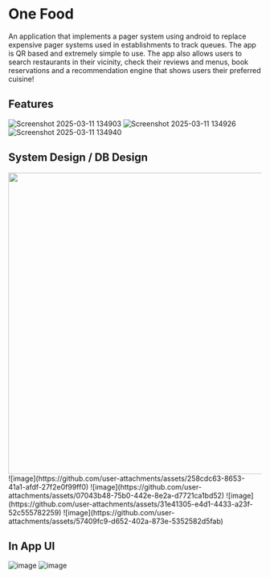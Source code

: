 # One Food
An application that implements a pager system using android to replace expensive pager systems used in establishments to track queues. The app is QR based and extremely simple to use. The app also allows users to search restaurants in their vicinity, check their reviews and menus, book reservations and a recommendation engine that shows users their preferred cuisine!

## Features
![Screenshot 2025-03-11 134903](https://github.com/user-attachments/assets/da9a7585-260a-42bd-b34e-c0fcc34d2d84)
![Screenshot 2025-03-11 134926](https://github.com/user-attachments/assets/e983cf11-a5a2-41db-8cf5-9d40558f6d9c)
![Screenshot 2025-03-11 134940](https://github.com/user-attachments/assets/f9887ec9-1ad6-440c-b423-521d7243f9c3)

## System Design / DB Design
<img src="https://github.com/user-attachments/assets/258cdc63-8653-41a1-afdf-27f2e0f99ff0" width="600">
![image](https://github.com/user-attachments/assets/258cdc63-8653-41a1-afdf-27f2e0f99ff0)
![image](https://github.com/user-attachments/assets/07043b48-75b0-442e-8e2a-d7721ca1bd52)
![image](https://github.com/user-attachments/assets/31e41305-e4d1-4433-a23f-52c555782259)
![image](https://github.com/user-attachments/assets/57409fc9-d652-402a-873e-5352582d5fab)

## In App UI
![image](https://github.com/user-attachments/assets/04827c37-7c1f-4667-8eb4-eebc9466db68)
![image](https://github.com/user-attachments/assets/f67090ed-c5a8-4dd8-aa4b-32ecd3d00d0b)

